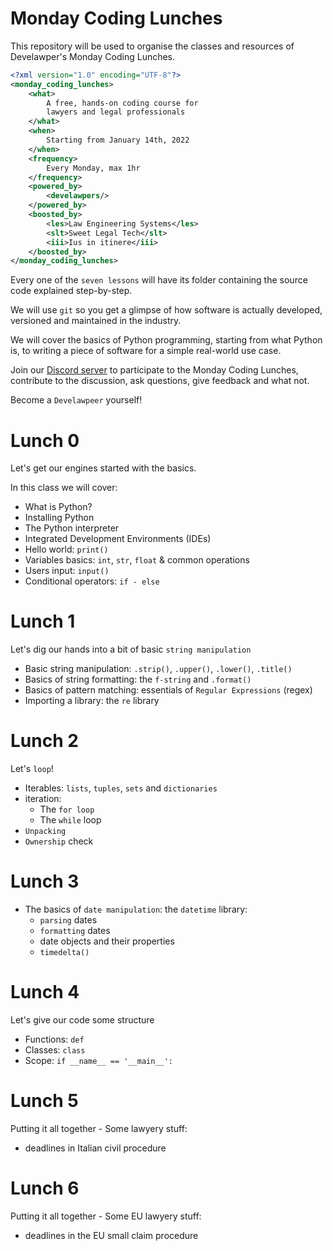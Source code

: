 # Monday Coding Lunches

This repository will be used to organise
the classes and resources of Develawper's Monday Coding Lunches.

```xml
<?xml version="1.0" encoding="UTF-8"?>
<monday_coding_lunches>
    <what>
        A free, hands-on coding course for
        lawyers and legal professionals
    </what>
    <when>
        Starting from January 14th, 2022
    </when>
    <frequency>
        Every Monday, max 1hr
    </frequency>
    <powered_by>
        <develawpers/>
    </powered_by>
    <boosted_by>
        <les>Law Engineering Systems</les>
        <slt>Sweet Legal Tech</slt>
        <iii>Ius in itinere</iii>
    </boosted_by>
</monday_coding_lunches>
```

Every one of the `seven lessons` will have its folder containing the
source code explained step-by-step.

We will use `git` so you get a glimpse of how software is actually
developed, versioned and maintained in the industry.

We will cover the basics of Python programming, starting from
what Python is, to writing a piece of software for a simple
real-world use case.

Join our [Discord server](https://discord.gg/wwDs5TW4) to participate to the Monday Coding Lunches,
contribute to the discussion, ask questions, give feedback and what not.

Become a `Develawpeer` yourself!

# Lunch 0

Let's get our engines started with the basics.

In this class we will cover:

- What is Python?
- Installing Python
- The Python interpreter
- Integrated Development Environments (IDEs)
- Hello world: `print()`
- Variables basics: `int`, `str`, `float` & common operations
- Users input: `input()`
- Conditional operators: `if - else`

# Lunch 1

Let's dig our hands into a bit of basic `string manipulation`

- Basic string manipulation: `.strip()`, `.upper()`, `.lower()`, `.title()`
- Basics of string formatting: the `f-string` and `.format()`
- Basics of pattern matching: essentials of `Regular Expressions` (regex)
- Importing a library: the `re` library

# Lunch 2

Let's `loop`!

- Iterables: `lists`, `tuples`, `sets` and `dictionaries`
- iteration:  
    - The `for loop`
    - The `while` loop
- `Unpacking`
- `Ownership` check

# Lunch 3
  
- The basics of `date manipulation`: the `datetime` library:
    - `parsing` dates
    - `formatting` dates
    - date objects and their properties
    - `timedelta()`
    
# Lunch 4

Let's give our code some structure

- Functions: `def`
- Classes: `class`  
- Scope: `if __name__ == '__main__':`


# Lunch 5

Putting it all together - Some lawyery stuff:

- deadlines in Italian civil procedure

# Lunch 6

Putting it all together - Some EU lawyery stuff:

- deadlines in the EU small claim procedure